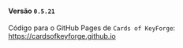 #### Versão `0.5.21`

Código para o GitHub Pages de `Cards of KeyForge`: https://cardsofkeyforge.github.io
